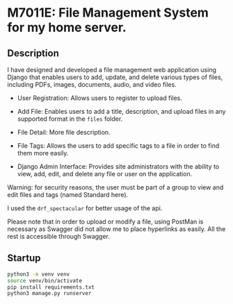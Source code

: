 # M7011E: File Management System for my home server.

## Description
I have designed and developed a file management web application using Django that enables users to add, update, and delete various types of files, including PDFs, images, documents, audio, and video files.

- User Registration: Allows users to register to upload files.

- Add File: Enables users to add a title, description, and upload files in any supported format in the ```files``` folder.

- File Detail: More file description.

- File Tags: Allows the users to add specific tags to a file in order to find them more easily.

- Django Admin Interface: Provides site administrators with the ability to view, add, edit, and delete any file or user on the application.
 
Warning: for security reasons, the user must be part of a group to view and edit files and tags (named Standard here).



I used the ```drf_spectacular``` for better usage of the api.

Please note that in order to upload or modify a file, using PostMan is necessary as Swagger did not allow me to place hyperlinks as easily. All the rest is accessible through Swagger.



## Startup
```bash
python3 -m venv venv
source venv/bin/activate
pip install requirements.txt
python3 manage.py runserver
```
